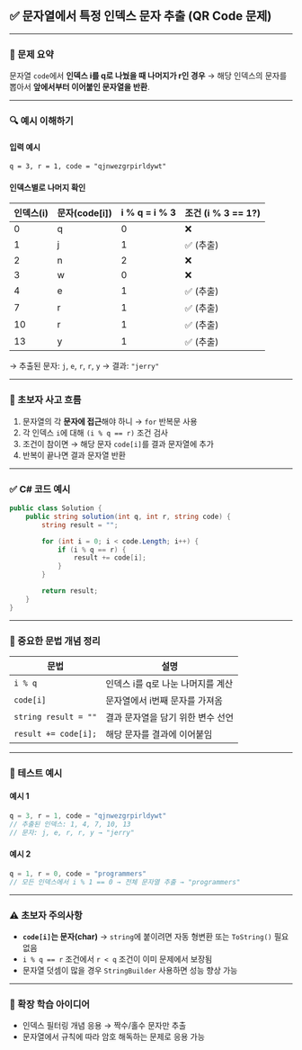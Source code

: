 

## ✅ 문자열에서 특정 인덱스 문자 추출 (QR Code 문제)

---

### 📌 문제 요약

문자열 `code`에서 **인덱스 i를 q로 나눴을 때 나머지가 r인 경우**
→ 해당 인덱스의 문자를 뽑아서 **앞에서부터 이어붙인 문자열을 반환**.

---

### 🔍 예시 이해하기

#### 입력 예시

```text
q = 3, r = 1, code = "qjnwezgrpirldywt"
```

#### 인덱스별로 나머지 확인

| 인덱스(i) | 문자(code\[i]) | i % q = i % 3 | 조건 (i % 3 == 1?) |
| ------ | ------------ | ------------- | ---------------- |
| 0      | q            | 0             | ❌                |
| 1      | j            | 1             | ✅ (추출)           |
| 2      | n            | 2             | ❌                |
| 3      | w            | 0             | ❌                |
| 4      | e            | 1             | ✅ (추출)           |
| 7      | r            | 1             | ✅ (추출)           |
| 10     | r            | 1             | ✅ (추출)           |
| 13     | y            | 1             | ✅ (추출)           |

→ 추출된 문자: `j`, `e`, `r`, `r`, `y` → 결과: `"jerry"`

---

### 🧠 초보자 사고 흐름

1. 문자열의 각 **문자에 접근**해야 하니 → `for` 반복문 사용
2. 각 인덱스 `i`에 대해 `(i % q == r)` 조건 검사
3. 조건이 참이면 → 해당 문자 `code[i]`를 결과 문자열에 추가
4. 반복이 끝나면 결과 문자열 반환

---

### ✅ C# 코드 예시

```csharp
public class Solution {
    public string solution(int q, int r, string code) {
        string result = "";

        for (int i = 0; i < code.Length; i++) {
            if (i % q == r) {
                result += code[i];
            }
        }

        return result;
    }
}
```

---

### 📘 중요한 문법 개념 정리

| 문법                   | 설명                   |
| -------------------- | -------------------- |
| `i % q`              | 인덱스 i를 q로 나눈 나머지를 계산 |
| `code[i]`            | 문자열에서 i번째 문자를 가져옴    |
| `string result = ""` | 결과 문자열을 담기 위한 변수 선언  |
| `result += code[i];` | 해당 문자를 결과에 이어붙임      |

---

### 🧪 테스트 예시

#### 예시 1

```csharp
q = 3, r = 1, code = "qjnwezgrpirldywt"
// 추출된 인덱스: 1, 4, 7, 10, 13
// 문자: j, e, r, r, y → "jerry"
```

#### 예시 2

```csharp
q = 1, r = 0, code = "programmers"
// 모든 인덱스에서 i % 1 == 0 → 전체 문자열 추출 → "programmers"
```

---

### ⚠️ 초보자 주의사항

* **`code[i]`는 문자(char)** → `string`에 붙이려면 자동 형변환 또는 `ToString()` 필요 없음
* `i % q == r` 조건에서 `r < q` 조건이 이미 문제에서 보장됨
* 문자열 덧셈이 많을 경우 `StringBuilder` 사용하면 성능 향상 가능

---

### 🧱 확장 학습 아이디어

* 인덱스 필터링 개념 응용 → 짝수/홀수 문자만 추출
* 문자열에서 규칙에 따라 암호 해독하는 문제로 응용 가능

